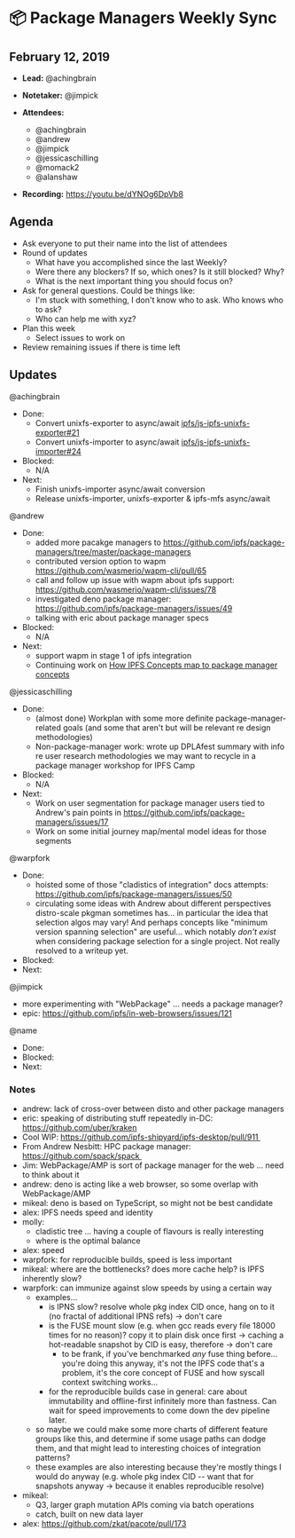 # 📦 Package Managers Weekly Sync

## February 12, 2019

- **Lead:** @achingbrain
- **Notetaker:** @jimpick
- **Attendees:**
  - @achingbrain
  - @andrew
  - @jimpick
  - @jessicaschilling
  - @momack2
  - @alanshaw

- **Recording:** https://youtu.be/dYNOg6DpVb8

## Agenda

- Ask everyone to put their name into the list of attendees
- Round of updates
  - What have you accomplished since the last Weekly?
  - Were there any blockers? If so, which ones? Is it still blocked? Why?
  - What is the next important thing you should focus on?
- Ask for general questions. Could be things like:
  - I'm stuck with something, I don't know who to ask. Who knows who to ask?
  - Who can help me with xyz?
- Plan this week
  - Select issues to work on
- Review remaining issues if there is time left

## Updates

@achingbrain
- Done:
  - Convert unixfs-exporter to async/await [ipfs/js-ipfs-unixfs-exporter#21](https://github.com/ipfs/js-ipfs-unixfs-exporter/pull/21)
  - Convert unixfs-importer to async/await [ipfs/js-ipfs-unixfs-importer#24](https://github.com/ipfs/js-ipfs-unixfs-importer/pull/24)
- Blocked:
  - N/A
- Next:
  - Finish unixfs-importer async/await conversion
  - Release unixfs-importer, unixfs-exporter & ipfs-mfs async/await

@andrew
- Done:
  - added more pacakge managers to https://github.com/ipfs/package-managers/tree/master/package-managers
  - contributed version option to wapm https://github.com/wasmerio/wapm-cli/pull/65
  - call and follow up issue with wapm about ipfs support: https://github.com/wasmerio/wapm-cli/issues/78
  - investigated deno package manager: https://github.com/ipfs/package-managers/issues/49
  - talking with eric about package manager specs
- Blocked:
  - N/A
- Next:
  - support wapm in stage 1 of ipfs integration
  - Continuing work on [How IPFS Concepts map to package manager concepts](https://docs.google.com/document/d/12RiLaiTXHJh3jVRkGOCsb4C7Dd-mmU77Gi-cq4xCGFg/edit#)

@jessicaschilling
- Done:
  - (almost done) Workplan with some more definite package-manager-related goals (and some that aren't but will be relevant re design methodologies)
  - Non-package-manager work: wrote up DPLAfest summary with info re user research methodologies we may want to recycle in a package manager workshop for IPFS Camp
- Blocked:
  - N/A
- Next:
  - Work on user segmentation for package manager users tied to Andrew's pain points in https://github.com/ipfs/package-managers/issues/17
  - Work on some initial journey map/mental model ideas for those segments


@warpfork
- Done:
  - hoisted some of those "cladistics of integration" docs attempts: https://github.com/ipfs/package-managers/issues/50
  - circulating some ideas with Andrew about different perspectives distro-scale pkgman sometimes has... in particular the idea that selection algos may vary!  And perhaps concepts like "minimum version spanning selection" are useful... which notably *don't exist* when considering package selection for a single project.  Not really resolved to a writeup yet.
- Blocked:
- Next:


@jimpick
  - more experimenting with "WebPackage" ... needs a package manager?
  - epic: https://github.com/ipfs/in-web-browsers/issues/121

@name
- Done:
- Blocked:
- Next:




### Notes

- andrew: lack of cross-over between disto and other package managers
- eric: speaking of distributing stuff repeatedly in-DC: https://github.com/uber/kraken
- Cool WIP: https://github.com/ipfs-shipyard/ipfs-desktop/pull/911 
- From Andrew Nesbitt: HPC package manager: https://github.com/spack/spack 
- Jim: WebPackage/AMP is sort of package manager for the web ... need to think about it
- andrew: deno is acting like a web browser, so some overlap with WebPackage/AMP
- mikeal: deno is based on TypeScript, so might not be best candidate
- alex: IPFS needs speed and identity
- molly:
  - cladistic tree ... having a couple of flavours is really interesting
  - where is the optimal balance
- alex: speed
- warpfork: for reproducible builds, speed is less important
- mikeal: where are the bottlenecks? does more cache help? is IPFS inherently slow?
- warpfork: can immunize against slow speeds by using a certain way
  - examples...
    - is IPNS slow?  resolve whole pkg index CID once, hang on to it (no fractal of additional IPNS refs) -> don't care
    - is the FUSE mount slow (e.g. when gcc reads every file 18000 times for no reason)?  copy it to plain disk once first -> caching a hot-readable snapshot by CID is easy, therefore -> don't care
      - to be frank, if you've benchmarked *any* fuse thing before... you're doing this anyway, it's not the IPFS code that's a problem, it's the core concept of FUSE and how syscall context switching works...
    - for the reproducible builds case in general: care about immutability and offline-first infinitely more than fastness.  Can wait for speed improvements to come down the dev pipeline later.
  - so maybe we could make some more charts of different feature groups like this, and determine if some usage paths can dodge them, and that might lead to interesting choices of integration patterns?
  - these examples are also interesting because they're mostly things I would do anyway (e.g. whole pkg index CID -- want that for snapshots anyway -> because it enables reproducible resolve)
- mikeal:
  - Q3, larger graph mutation APIs coming via batch operations
  - catch, built on new data layer
- alex: https://github.com/zkat/pacote/pull/173






